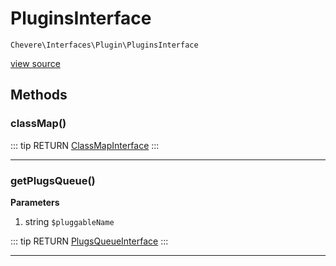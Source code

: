 # PluginsInterface

`Chevere\Interfaces\Plugin\PluginsInterface`

[view source](https://github.com/chevere/chevere/blob/master/interfaces/Plugin/PluginsInterface.php)

## Methods

### classMap()

::: tip RETURN
[ClassMapInterface](../ClassMap/ClassMapInterface.md)
:::


---

### getPlugsQueue()

**Parameters**

1. string `$pluggableName`

::: tip RETURN
[PlugsQueueInterface](./PlugsQueueInterface.md)
:::


---

